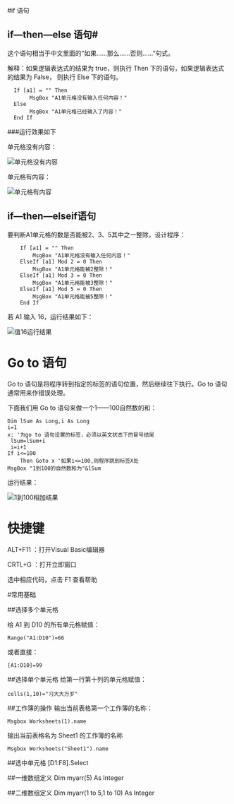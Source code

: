 #if 语句

##  if—then—else 语句#
这个语句相当于中文里面的“如果......那么......否则......”句式。

解释：如果逻辑表达式的结果为 true，则执行 Then 下的语句，如果逻辑表达式的结果为 False， 则执行 Else 下的语句。

	  If [a1] = "" Then
	       MsgBox "A1单元格没有输入任何内容！"
	  Else
	       MsgBox "A1单元格已经输入了内容！"
	  End If

###运行效果如下

单元格没有内容：

![单元格没有内容](http://i.imgur.com/UANmhrJ.png)

单元格有内容：

![单元格有内容](http://i.imgur.com/qRcxx1J.png)

## if—then—elseif语句 
要判断A1单元格的数是否能被2、3、5其中之一整除，设计程序：

        If [a1] = "" Then
            MsgBox "A1单元格没有输入任何内容！"
        ElseIf [a1] Mod 2 = 0 Then
            MsgBox "A1单元格能被2整除！"
        ElseIf [a1] Mod 3 = 0 Then
            MsgBox "A1单元格能被3整除！"
        ElseIf [a1] Mod 5 = 0 Then
            MsgBox "A1单元格能被5整除！"
        End If
若 A1 输入 16，运行结果如下：

![值16运行结果](http://i.imgur.com/ggGY5Sg.png)

# Go to 语句 #
Go to 语句是将程序转到指定的标签的语句位置，然后继续往下执行。Go to 语句通常用来作错误处理。

下面我们用 Go to 语句来做一个1——100自然数的和：

	Dim lSum As Long,i As Long
	i=1
	x: '为go to 语句设置的标签，必须以英文状态下的冒号结尾
	 lSum=lSum+i
	 i=i+1
	If i<=100 
		Then Goto x '如果i<=100,则程序跳到标签X处
	MsgBox "1到100的自然数和为"&lSum

运行结果：
	
![1到100相加结果](http://i.imgur.com/ERGBim2.png)

# 快捷键 #
ALT+F11 ：打开Visual Basic编辑器

CRTL+G  ：打开立即窗口

选中相应代码，点击 F1 查看帮助

#常用基础

##选择多个单元格

给 A1 到 D10 的所有单元格赋值：

	Range("A1:D10")=66

或者直接：

	[A1:D10]=99

##选择单个单元格
给第一行第十列的单元格赋值：

	cells(1,10)="习大大万岁"

##工作簿的操作
输出当前表格第一个工作簿的名称：

	Msgbox Worksheets(1).name
	
输出当前表格名为 Sheet1 的工作簿的名称

	Msgbox Worksheets("Sheet1").name
##选中单元格
	[D1:F8].Select

##一维数组定义
	Dim myarr(5) As Integer

##二维数组定义
	Dim myarr(1 to 5,1 to 10) As Integer
